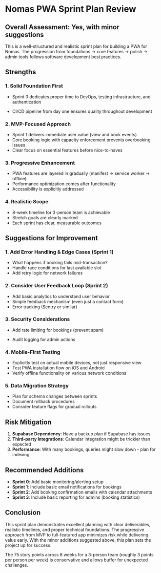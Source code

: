 # Nomas PWA Sprint Plan Review

## Overall Assessment: **Yes, with minor suggestions**

This is a well-structured and realistic sprint plan for building a PWA for Nomas. The progression from foundations → core features → polish → admin tools follows software development best practices.

## Strengths

### 1. **Solid Foundation First**
- Sprint 0 dedicates proper time to DevOps, testing infrastructure, and authentication

- CI/CD pipeline from day one ensures quality throughout development

### 2. **MVP-Focused Approach**
- Sprint 1 delivers immediate user value (view and book events)
- Core booking logic with capacity enforcement prevents overbooking issues
- Clear focus on essential features before nice-to-haves

### 3. **Progressive Enhancement**
- PWA features are layered in gradually (manifest → service worker → offline)
- Performance optimization comes after functionality
- Accessibility is explicitly addressed

### 4. **Realistic Scope**
- 8-week timeline for 3-person team is achievable
- Stretch goals are clearly marked
- Each sprint has clear, measurable outcomes

## Suggestions for Improvement

### 1. **Add Error Handling & Edge Cases (Sprint 1)**
- What happens if booking fails mid-transaction?
- Handle race conditions for last available slot
- Add retry logic for network failures

### 2. **Consider User Feedback Loop (Sprint 2)**
- Add basic analytics to understand user behavior
- Simple feedback mechanism (even just a contact form)
- Error tracking (Sentry or similar)

### 3. **Security Considerations**
- Add rate limiting for bookings (prevent spam)

- Audit logging for admin actions

### 4. **Mobile-First Testing**
- Explicitly test on actual mobile devices, not just responsive view
- Test PWA installation flow on iOS and Android
- Verify offline functionality on various network conditions

### 5. **Data Migration Strategy**
- Plan for schema changes between sprints
- Document rollback procedures
- Consider feature flags for gradual rollouts

## Risk Mitigation

1. **Supabase Dependency**: Have a backup plan if Supabase has issues
2. **Third-party Integrations**: Calendar integration might be trickier than expected
3. **Performance**: With many bookings, queries might slow down - plan for indexing

## Recommended Additions

- **Sprint 0**: Add basic monitoring/alerting setup
- **Sprint 1**: Include basic email notifications for bookings
- **Sprint 2**: Add booking confirmation emails with calendar attachments
- **Sprint 3**: Include basic reporting for admins (booking statistics)

## Conclusion

This sprint plan demonstrates excellent planning with clear deliverables, realistic timelines, and proper technical foundations. The progressive approach from MVP to full-featured app minimizes risk while delivering value early. With the minor additions suggested above, this plan sets the project up for success.

The 75 story points across 8 weeks for a 3-person team (roughly 3 points per person per week) is conservative and allows buffer for unexpected challenges. 